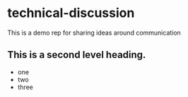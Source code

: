 # technical-discussion
This is a demo rep for sharing ideas around communication 

## This is a second level heading. 
* one
* two
* three
  
